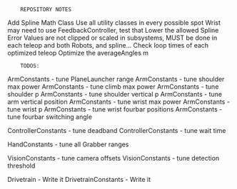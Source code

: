         REPOSITORY NOTES
Add Spline Math Class
Use all utility classes in every possible spot
Wrist may need to use FeedbackController, test that
Lower the allowed Spline Error
Values are not clipped or scaled in subsystems, MUST be done in each teleop and both Robots, and spline...
Check loop times of each optimized teleop
Optimize the averageAngles m

        TODOS:
ArmConstants - tune PlaneLauncher range
ArmConstants - tune shoulder max power
ArmConstants - tune climb max power
ArmConstants - tune shoulder p
ArmConstants - tune shoulder vertical p
ArmConstants - tune arm vertical position
ArmConstants - tune wrist max power
ArmConstants - tune wrist p
ArmConstants - tune wrist fourbar positions
ArmConstants - tune fourbar switching angle

ControllerConstants - tune deadband
ControllerConstants - tune wait time

HandConstants - tune all Grabber ranges

VisionConstants - tune camera offsets
VisionConstants - tune detection threshold

Drivetrain - Write it
DrivetrainConstants - Write it